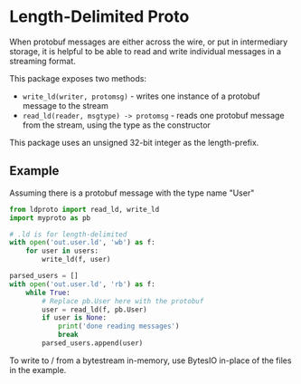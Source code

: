 # Length-Delimited Proto

When protobuf messages are either across the wire, or put in intermediary storage, it is helpful to be able to read and write individual messages in a streaming format.

This package exposes two methods:

* `write_ld(writer, protomsg)` - writes one instance of a protobuf message to the stream
* `read_ld(reader, msgtype) -> protomsg` - reads one protobuf message from the stream, using the type as the constructor

This package uses an unsigned 32-bit integer as the length-prefix.

## Example

Assuming there is a protobuf message with the type name "User"

```python
from ldproto import read_ld, write_ld
import myproto as pb

# .ld is for length-delimited
with open('out.user.ld', 'wb') as f:
    for user in users:
        write_ld(f, user)

parsed_users = []
with open('out.user.ld', 'rb') as f:
    while True:
        # Replace pb.User here with the protobuf
        user = read_ld(f, pb.User)
        if user is None:
            print('done reading messages')
            break
        parsed_users.append(user)
```

To write to / from a bytestream in-memory, use BytesIO in-place of the files in the example.
